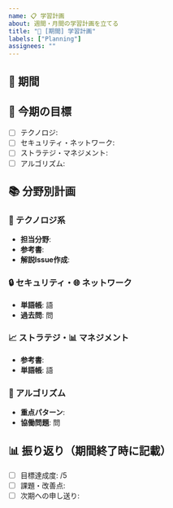 ```yaml
---
name: 📋 学習計画
about: 週間・月間の学習計画を立てる
title: "📅 [期間] 学習計画"
labels: ["Planning"]
assignees: ""
---
```


## 📅 期間
<!-- 例: 2024/10/7-13 -->

## 🎯 今期の目標
- [ ] テクノロジ: 
- [ ] セキュリティ・ネットワーク: 
- [ ] ストラテジ・マネジメント: 
- [ ] アルゴリズム: 

## 📚 分野別計画

### 🔧 テクノロジ系
- **担当分野**: 
- **参考書**: 
- **解説Issue作成**: 

### 🔒 セキュリティ・🌐 ネットワーク
- **単語帳**: 語
- **過去問**: 問

### 📈 ストラテジ・📊 マネジメント
- **参考書**: 
- **単語帳**: 語

### 🧮 アルゴリズム
- **重点パターン**: 
- **協働問題**: 問

## 📊 振り返り（期間終了時に記載）
- [ ] 目標達成度: /5
- [ ] 課題・改善点: 
- [ ] 次期への申し送り: 
